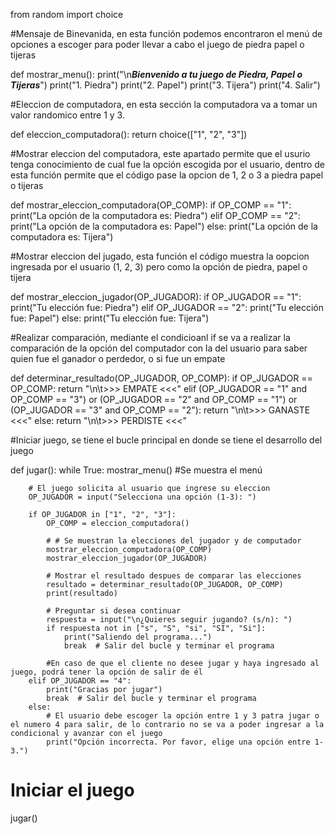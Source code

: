 from random import choice

#Mensaje de Binevanida, en esta función podemos encontraron el menú de opciones a escoger para poder llevar a cabo el juego de piedra papel o tijeras

def mostrar_menu():
    print("\n***Bienvenido a tu juego de Piedra, Papel o Tijeras***")
    print("1. Piedra")
    print("2. Papel")
    print("3. Tijera")
    print("4. Salir")


#Eleccion de computadora, en esta sección la computadora va a tomar un valor randomico entre 1 y 3.

def eleccion_computadora():
    return choice(["1", "2", "3"])


#Mostrar eleccion del computadora, este apartado permite que el usurio tenga conocimiento de cual fue la opción escogida por el usuario, dentro de esta función permite que el código pase la opcion de 1, 2 o 3 a piedra papel o tijeras

def mostrar_eleccion_computadora(OP_COMP):
    if OP_COMP == "1":
        print("La opción de la computadora es: Piedra")
    elif OP_COMP == "2":
        print("La opción de la computadora es: Papel")
    else:
        print("La opción de la computadora es: Tijera")


#Mostrar eleccion del jugado, esta función el código muestra la oopcion ingresada por el usuario (1, 2, 3) pero como la opción de piedra, papel o tijera

def mostrar_eleccion_jugador(OP_JUGADOR):
    if OP_JUGADOR == "1":
        print("Tu elección fue: Piedra")
    elif OP_JUGADOR == "2":
        print("Tu elección fue: Papel")
    else:
        print("Tu elección fue: Tijera")


#Realizar comparación, mediante el condicioanl if se va a realizar la comparación de la opción del computador con la del usuario para saber quien fue el ganador o perdedor, o si fue un empate

def determinar_resultado(OP_JUGADOR, OP_COMP):
    if OP_JUGADOR == OP_COMP:
        return "\n\t>>> EMPATE <<<"
    elif (OP_JUGADOR == "1" and OP_COMP == "3") or (OP_JUGADOR == "2" and OP_COMP == "1") or (OP_JUGADOR == "3" and OP_COMP == "2"):
        return "\n\t>>> GANASTE <<<"
    else:
        return "\n\t>>> PERDISTE <<<"


#Iniciar juego, se tiene el bucle principal en donde se tiene el desarrollo del juego

def jugar():
    while True:
        mostrar_menu() #Se muestra el menú
        
        # El juego solicita al usuario que ingrese su eleccion
        OP_JUGADOR = input("Selecciona una opción (1-3): ")

        if OP_JUGADOR in ["1", "2", "3"]:
            OP_COMP = eleccion_computadora()

            # # Se muestran la elecciones del jugador y de computador
            mostrar_eleccion_computadora(OP_COMP)
            mostrar_eleccion_jugador(OP_JUGADOR)

            # Mostrar el resultado despues de comparar las elecciones
            resultado = determinar_resultado(OP_JUGADOR, OP_COMP)
            print(resultado)

            # Preguntar si desea continuar
            respuesta = input("\n¿Quieres seguir jugando? (s/n): ")
            if respuesta not in ["s", "S", "si", "SI", "Si"]:
                print("Saliendo del programa...")
                break  # Salir del bucle y terminar el programa

            #En caso de que el cliente no desee jugar y haya ingresado al juego, podrá tener la opción de salir de él
        elif OP_JUGADOR == "4":
            print("Gracias por jugar")
            break  # Salir del bucle y terminar el programa
        else:
            # El usuario debe escoger la opción entre 1 y 3 patra jugar o el numero 4 para salir, de lo contrario no se va a poder ingresar a la condicional y avanzar con el juego
            print("Opción incorrecta. Por favor, elige una opción entre 1-3.")

# Iniciar el juego
jugar()
